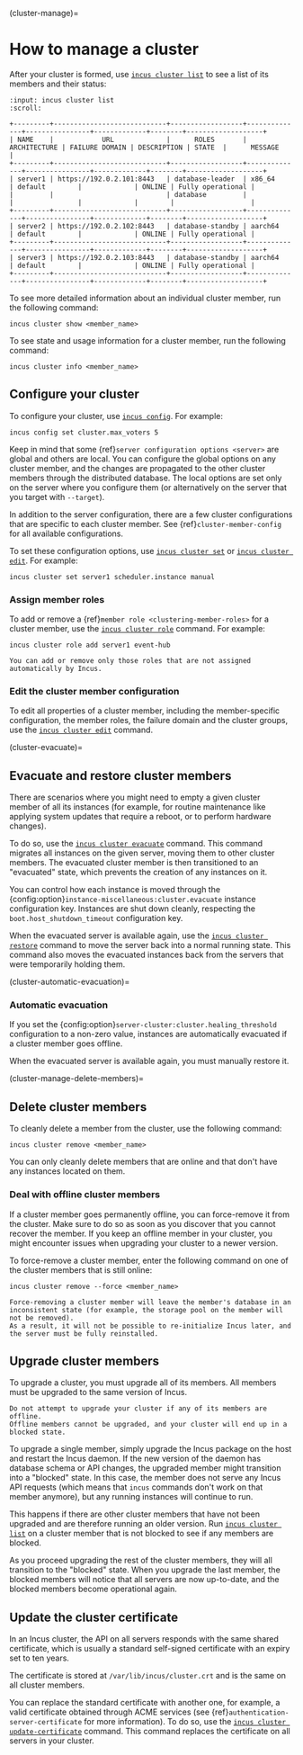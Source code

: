 (cluster-manage)=
# How to manage a cluster

After your cluster is formed, use [`incus cluster list`](incus_cluster_list.md) to see a list of its members and their status:

```{terminal}
:input: incus cluster list
:scroll:

+---------+----------------------------+------------------+--------------+----------------+-------------+--------+-------------------+
| NAME    |            URL             |      ROLES       | ARCHITECTURE | FAILURE DOMAIN | DESCRIPTION | STATE  |      MESSAGE      |
+---------+----------------------------+------------------+--------------+----------------+-------------+--------+-------------------+
| server1 | https://192.0.2.101:8443   | database-leader  | x86_64       | default        |             | ONLINE | Fully operational |
|         |                            | database         |              |                |             |        |                   |
+---------+----------------------------+------------------+--------------+----------------+-------------+--------+-------------------+
| server2 | https://192.0.2.102:8443   | database-standby | aarch64      | default        |             | ONLINE | Fully operational |
+---------+----------------------------+------------------+--------------+----------------+-------------+--------+-------------------+
| server3 | https://192.0.2.103:8443   | database-standby | aarch64      | default        |             | ONLINE | Fully operational |
+---------+----------------------------+------------------+--------------+----------------+-------------+--------+-------------------+
```

To see more detailed information about an individual cluster member, run the following command:

    incus cluster show <member_name>

To see state and usage information for a cluster member, run the following command:

    incus cluster info <member_name>

## Configure your cluster

To configure your cluster, use [`incus config`](incus_config.md).
For example:

    incus config set cluster.max_voters 5

Keep in mind that some {ref}`server configuration options <server>` are global and others are local.
You can configure the global options on any cluster member, and the changes are propagated to the other cluster members through the distributed database.
The local options are set only on the server where you configure them (or alternatively on the server that you target with `--target`).

In addition to the server configuration, there are a few cluster configurations that are specific to each cluster member.
See {ref}`cluster-member-config` for all available configurations.

To set these configuration options, use [`incus cluster set`](incus_cluster_set.md) or [`incus cluster edit`](incus_cluster_edit.md).
For example:

    incus cluster set server1 scheduler.instance manual

### Assign member roles

To add or remove a {ref}`member role <clustering-member-roles>` for a cluster member, use the [`incus cluster role`](incus_cluster_role.md) command.
For example:

    incus cluster role add server1 event-hub

```{note}
You can add or remove only those roles that are not assigned automatically by Incus.
```

### Edit the cluster member configuration

To edit all properties of a cluster member, including the member-specific configuration, the member roles, the failure domain and the cluster groups, use the [`incus cluster edit`](incus_cluster_edit.md) command.

(cluster-evacuate)=
## Evacuate and restore cluster members

There are scenarios where you might need to empty a given cluster member of all its instances (for example, for routine maintenance like applying system updates that require a reboot, or to perform hardware changes).

To do so, use the [`incus cluster evacuate`](incus_cluster_evacuate.md) command.
This command migrates all instances on the given server, moving them to other cluster members.
The evacuated cluster member is then transitioned to an "evacuated" state, which prevents the creation of any instances on it.

You can control how each instance is moved through the {config:option}`instance-miscellaneous:cluster.evacuate` instance configuration key.
Instances are shut down cleanly, respecting the `boot.host_shutdown_timeout` configuration key.

When the evacuated server is available again, use the [`incus cluster restore`](incus_cluster_restore.md) command to move the server back into a normal running state.
This command also moves the evacuated instances back from the servers that were temporarily holding them.

(cluster-automatic-evacuation)=
### Automatic evacuation

If you set the {config:option}`server-cluster:cluster.healing_threshold` configuration to a non-zero value, instances are automatically evacuated if a cluster member goes offline.

When the evacuated server is available again, you must manually restore it.

(cluster-manage-delete-members)=
## Delete cluster members

To cleanly delete a member from the cluster, use the following command:

    incus cluster remove <member_name>

You can only cleanly delete members that are online and that don't have any instances located on them.

### Deal with offline cluster members

If a cluster member goes permanently offline, you can force-remove it from the cluster.
Make sure to do so as soon as you discover that you cannot recover the member.
If you keep an offline member in your cluster, you might encounter issues when upgrading your cluster to a newer version.

To force-remove a cluster member, enter the following command on one of the cluster members that is still online:

    incus cluster remove --force <member_name>

```{caution}
Force-removing a cluster member will leave the member's database in an inconsistent state (for example, the storage pool on the member will not be removed).
As a result, it will not be possible to re-initialize Incus later, and the server must be fully reinstalled.
```

## Upgrade cluster members

To upgrade a cluster, you must upgrade all of its members.
All members must be upgraded to the same version of Incus.

```{caution}
Do not attempt to upgrade your cluster if any of its members are offline.
Offline members cannot be upgraded, and your cluster will end up in a blocked state.
```

To upgrade a single member, simply upgrade the Incus package on the host and restart the Incus daemon.
If the new version of the daemon has database schema or API changes, the upgraded member might transition into a "blocked" state.
In this case, the member does not serve any Incus API requests (which means that `incus` commands don't work on that member anymore), but any running instances will continue to run.

This happens if there are other cluster members that have not been upgraded and are therefore running an older version.
Run [`incus cluster list`](incus_cluster_list.md) on a cluster member that is not blocked to see if any members are blocked.

As you proceed upgrading the rest of the cluster members, they will all transition to the "blocked" state.
When you upgrade the last member, the blocked members will notice that all servers are now up-to-date, and the blocked members become operational again.

## Update the cluster certificate

In an Incus cluster, the API on all servers responds with the same shared certificate, which is usually a standard self-signed certificate with an expiry set to ten years.

The certificate is stored at `/var/lib/incus/cluster.crt` and is the same on all cluster members.

You can replace the standard certificate with another one, for example, a valid certificate obtained through ACME services (see {ref}`authentication-server-certificate` for more information).
To do so, use the [`incus cluster update-certificate`](incus_cluster_update-certificate.md) command.
This command replaces the certificate on all servers in your cluster.
